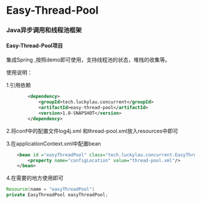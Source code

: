 # Easy-Thread-Pool
### Java异步调用和线程池框架

#### Easy-Thread-Pool项目

集成Spring ,按照demo即可使用，支持线程池的状态，堆栈的收集等。

使用说明：

1.引用依赖

```xml
        <dependency>
            <groupId>tech.luckylau.concurrent</groupId>
            <artifactId>easy-thread-pool</artifactId>
            <version>1.0-SNAPSHOT</version>
        </dependency>
```

2.将conf中的配置文件log4j.xml 和thread-pool.xml放入resources中即可

3.在applicationContext.xml中配置bean

```xml
    <bean id ="easyThreadPool" class="tech.luckylau.concurrent.EasyThreadPoolBeanFactory">
        <property name="configLocation" value="thread-pool.xml"/>
    </bean>
```

4.在需要的地方使用即可

```java
Resource(name = "easyThreadPool")
private EasyThreadPool easyThreadPool;
```


